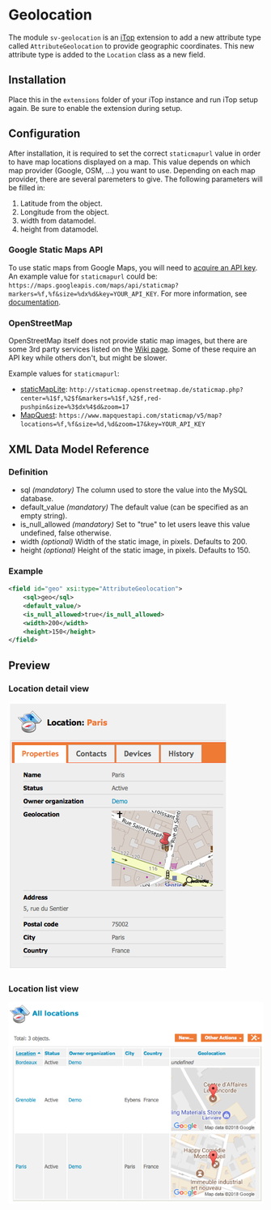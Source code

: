 Geolocation
===========

The module `sv-geolocation` is an [iTop](https://www.combodo.com/itop-193) extension to add a new attribute type called `AttributeGeolocation` to provide geographic coordinates.
This new attribute type is added to the `Location` class as a new field.

Installation
------------

Place this in the `extensions` folder of your iTop instance and run iTop setup again.
Be sure to enable the extension during setup.

Configuration
-------------

After installation, it is required to set the correct `staticmapurl` value in order to have map locations displayed on a map.
This value depends on which map provider (Google, OSM, ...) you want to use.
Depending on each map provider, there are several paremeters to give.
The following parameters will be filled in:

1. Latitude from the object.
2. Longitude from the object.
3. width from datamodel.
4. height from datamodel.

### Google Static Maps API

To use static maps from Google Maps, you will need to [acquire an API key](https://developers.google.com/maps/documentation/static-maps/get-api-key).
An example value for `staticmapurl` could be:
`https://maps.googleapis.com/maps/api/staticmap?markers=%f,%f&size=%dx%d&key=YOUR_API_KEY`.
For more information, see [documentation](https://developers.google.com/maps/documentation/static-maps/intro).

### OpenStreetMap

OpenStreetMap itself does not provide static map images, but there are some 3rd party services listed on the [Wiki page](https://wiki.openstreetmap.org/wiki/Static_map_images).
Some of these require an API key while others don't, but might be slower.

Example values for `staticmapurl`:

* [staticMapLite](https://wiki.openstreetmap.org/wiki/StaticMapLite):
`http://staticmap.openstreetmap.de/staticmap.php?center=%1$f,%2$f&markers=%1$f,%2$f,red-pushpin&size=%3$dx%4$d&zoom=17`
* [MapQuest](https://developer.mapquest.com/documentation/static-map-api/v5/):
`https://www.mapquestapi.com/staticmap/v5/map?locations=%f,%f&size=%d,%d&zoom=17&key=YOUR_API_KEY`

XML Data Model Reference
------------------------

### Definition

* sql _(mandatory)_
The column used to store the value into the MySQL database.
* default_value _(mandatory)_
The default value (can be specified as an empty string).
* is_null_allowed _(mandatory)_
Set to "true" to let users leave this value undefined, false otherwise.
* width _(optional)_
Width of the static image, in pixels.
Defaults to 200.
* height _(optional)_
Height of the static image, in pixels.
Defaults to 150.

### Example

```xml
<field id="geo" xsi:type="AttributeGeolocation">
    <sql>geo</sql>
    <default_value/>
    <is_null_allowed>true</is_null_allowed>
    <width>200</width>
    <height>150</height>
</field>
```

Preview
-------

### Location detail view
![Location detail](images/preview-location-detail.png "Properties tab of location Paris from example data")

### Location list view
![Location list](images/preview-location-list.png "List view of locations from example data")

